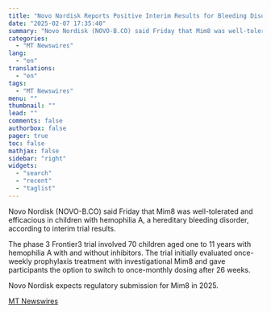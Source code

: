 ```yaml
---
title: "Novo Nordisk Reports Positive Interim Results for Bleeding Disorder Drug in Children"
date: "2025-02-07 17:35:40"
summary: "Novo Nordisk (NOVO-B.CO) said Friday that Mim8 was well-tolerated and efficacious in children with hemophilia A, a hereditary bleeding disorder, according to interim trial results. The phase 3 Frontier3 trial involved 70 children aged one to 11 years with hemophilia A with and without inhibitors. The trial initially evaluated once-weekly..."
categories:
  - "MT Newswires"
lang:
  - "en"
translations:
  - "en"
tags:
  - "MT Newswires"
menu: ""
thumbnail: ""
lead: ""
comments: false
authorbox: false
pager: true
toc: false
mathjax: false
sidebar: "right"
widgets:
  - "search"
  - "recent"
  - "taglist"
---
```


Novo Nordisk (NOVO-B.CO) said Friday that Mim8 was well-tolerated and efficacious in children with hemophilia A, a hereditary bleeding disorder, according to interim trial results.

The phase 3 Frontier3 trial involved 70 children aged one to 11 years with hemophilia A with and without inhibitors. The trial initially evaluated once-weekly prophylaxis treatment with investigational Mim8 and gave participants the option to switch to once-monthly dosing after 26 weeks.

Novo Nordisk expects regulatory submission for Mim8 in 2025.

[MT Newswires](https://www.tradingview.com/news/mtnewswires.com:20250207:G2465051:0/)
